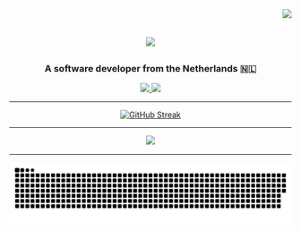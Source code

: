 <img align="right" src="https://visitor-badge.laobi.icu/badge?page_id=Diyar-Ali.Diyar-Ali" />
<h1 align="center">
    <img src="https://readme-typing-svg.herokuapp.com/?font=Righteous&size=35&center=true&vCenter=true&width=500&height=70&duration=4000&lines=Hi+There!+👋;+I'm+Diyar+Ali!;" />
</h1>
<h3 align="center">A software developer from the Netherlands 🇳🇱</h3>

<div align="center"> 
  <a href="mailto:diyarali452401@gmail.com">
    <img src="https://img.shields.io/badge/Gmail-333333?style=for-the-badge&logo=gmail&logoColor=red" />
  </a>
  <a href="https://linkedin.com/in/diyar-ali" target="_blank">
    <img src="https://img.shields.io/badge/LinkedIn-0077B5?style=for-the-badge&logo=linkedin&logoColor=white" target="_blank" />
  </a>
</div>
<hr>
<div align="center">
       <a href="https://git.io/streak-stats"><img src="https://streak-stats.demolab.com?user=Diyar-Ali" alt="GitHub Streak" /></a>
    <hr>
    <img src="https://skillicons.dev/icons?i=git,html,css,bootstrap,tailwind,javascript,typescript,angular,vite,cs,dotnet,mysql,python,flask" />
    <hr>
    <img alt="snake eating my contributions" src="https://raw.githubusercontent.com/Diyar-Ali/Diyar-Ali/output/github-contribution-grid-snake.svg" />
  <br/><br/><br/>
</div>
